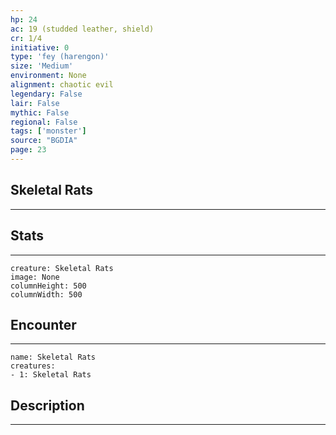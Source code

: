 ```yaml
---
hp: 24
ac: 19 (studded leather, shield)
cr: 1/4
initiative: 0
type: 'fey (harengon)'    
size: 'Medium'
environment: None
alignment: chaotic evil
legendary: False
lair: False
mythic: False
regional: False
tags: ['monster']
source: "BGDIA"
page: 23
---
```


## Skeletal Rats
---



## Stats
---

```statblock
creature: Skeletal Rats
image: None
columnHeight: 500
columnWidth: 500
```

## Encounter
---

```encounter-table
name: Skeletal Rats
creatures:
- 1: Skeletal Rats
```

## Description
---




